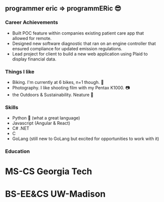 ## programmer eric => programmERic 😎

### Career Achievements
- Built POC feature within companies existing patient care app that allowed for remote.
- Designed new software diagnostic that ran on an engine controller that ensured compliance for updated emission regulations.
- Lead project for client to build a new web application using Plaid to display financial data.

### Things I like
- Biking. I'm currently at 6 bikes, n+1 though. 🚴
- Photography. I like shooting film with my Pentax K1000. 📷
- the Outdoors & Sustainability. Neature 🌲

### Skills
- Python 🐍 (what a great language)
- Javascript (Angular & React)
- C# .NET
- C
- GoLang (still new to GoLang but excited for opportunities to work with it)

### Education
# MS-CS Georgia Tech
# BS-EE&CS UW-Madison
